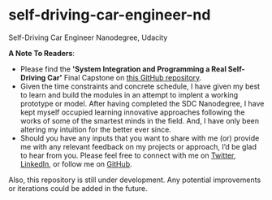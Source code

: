 # self-driving-car-engineer-nd
Self-Driving Car Engineer Nanodegree, Udacity  


**A Note To Readers**:  
- Please find the **'System Integration and Programming a Real Self-Driving Car'** Final Capstone on [this GitHub repository](https://github.com/SandeepAswathnarayana/Udacity-SDCND-Programming-a-Real-Self-Driving-Car).  
- Given the time constraints and concrete schedule, I have given my best to learn and build the modules in an attempt to implent a working prototype or model. After having completed the SDC Nanodegree, I have kept myself occupied learning innovative approaches following the works of some of the smartest minds in the field. And, I have only been altering my intuition for the better ever since.  
- Should you have any inputs that you want to share with me (or) provide me with any relevant feedback on my projects or approach, I’d be glad to hear from you. Please feel free to connect with me on [Twitter](https://twitter.com/ThisIsSandeepA), [LinkedIn](https://www.linkedin.com/in/sandeep-a/), or follow me on [GitHub](https://github.com/SandeepAswathnarayana).  


Also, this repository is still under development. Any potential improvements or iterations could be added in the future.  
